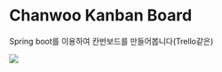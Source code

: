 # Chanwoo Kanban Board

 Spring boot를 이용하여 칸반보드를 만들어봅니다(Trello같은)
 
 
![](https://trello-attachments.s3.amazonaws.com/5c1a439e47bb236ce9984a78/5c1a43ebc4744a09112d5333/0385315f7b8c0bfdf36f9df8fce1e744/image.png)

